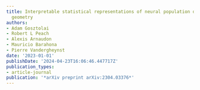 ```yaml
---
title: Interpretable statistical representations of neural population dynamics and
  geometry
authors:
- Adam Gosztolai
- Robert L Peach
- Alexis Arnaudon
- Mauricio Barahona
- Pierre Vandergheynst
date: '2023-01-01'
publishDate: '2024-04-23T16:06:46.447717Z'
publication_types:
- article-journal
publication: '*arXiv preprint arXiv:2304.03376*'
---
```

